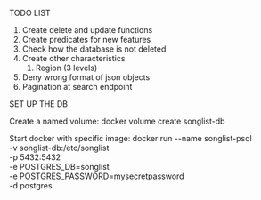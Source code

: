TODO LIST
1. Create delete and update functions
2. Create predicates for new features
3. Check how the database is not deleted
4. Create other characteristics
   1. Region (3 levels)
5. Deny wrong format of json objects
6. Pagination at search endpoint


SET UP THE DB

Create a named volume:
docker volume create songlist-db

Start docker with specific image:
docker run --name songlist-psql \
-v songlist-db:/etc/songlist \
-p 5432:5432 \
-e POSTGRES_DB=songlist \
-e POSTGRES_PASSWORD=mysecretpassword \
-d postgres